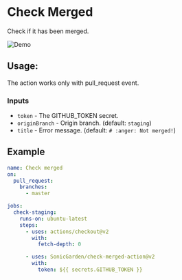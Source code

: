 # Check Merged

Check if it has been merged.

![Demo](https://i.gyazo.com/1a7f81b217002632e64268a3407777a1.png)

## Usage:

The action works only with pull_request event.

### Inputs

- `token` - The GITHUB_TOKEN secret.
- `originBranch` - Origin branch. (default: `staging`)
- `title` - Error message. (default: `# :anger: Not merged!`)

## Example

```yaml
name: Check merged
on:
  pull_request:
    branches:
      - master

jobs:
  check-staging:
    runs-on: ubuntu-latest
    steps:
      - uses: actions/checkout@v2
        with:
          fetch-depth: 0

      - uses: SonicGarden/check-merged-action@v2
        with:
          token: ${{ secrets.GITHUB_TOKEN }}
```
